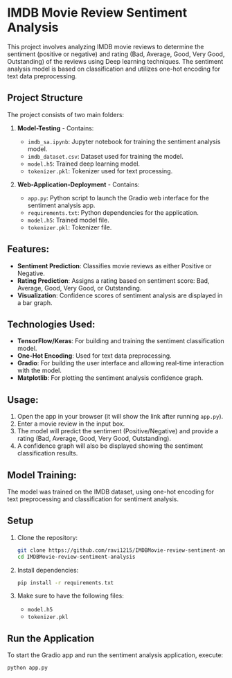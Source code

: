 # IMDB Movie Review Sentiment Analysis

This project involves analyzing IMDB movie reviews to determine the sentiment (positive or negative) and rating (Bad, Average, Good, Very Good, Outstanding) of the reviews using Deep learning techniques.
The sentiment analysis model is based on classification and utilizes one-hot encoding for text data preprocessing.

## Project Structure

The project consists of two main folders:

1. **Model-Testing** - Contains:
    - `imdb_sa.ipynb`: Jupyter notebook for training the sentiment analysis model.
    - `imdb_dataset.csv`: Dataset used for training the model.
    - `model.h5`: Trained deep learning model.
    - `tokenizer.pkl`: Tokenizer used for text processing.
    
2. **Web-Application-Deployment** - Contains:
    - `app.py`: Python script to launch the Gradio web interface for the sentiment analysis app.
    - `requirements.txt`: Python dependencies for the application.
    - `model.h5`: Trained model file.
    - `tokenizer.pkl`: Tokenizer file.

## Features:
- **Sentiment Prediction**: Classifies movie reviews as either Positive or Negative.
- **Rating Prediction**: Assigns a rating based on sentiment score: Bad, Average, Good, Very Good, or Outstanding.
- **Visualization**: Confidence scores of sentiment analysis are displayed in a bar graph.

## Technologies Used:
- **TensorFlow/Keras**: For building and training the sentiment classification model.
- **One-Hot Encoding**: Used for text data preprocessing.
- **Gradio**: For building the user interface and allowing real-time interaction with the model.
- **Matplotlib**: For plotting the sentiment analysis confidence graph.

## Usage:

1. Open the app in your browser (it will show the link after running `app.py`).
2. Enter a movie review in the input box.
3. The model will predict the sentiment (Positive/Negative) and provide a rating (Bad, Average, Good, Very Good, Outstanding).
4. A confidence graph will also be displayed showing the sentiment classification results.

## Model Training:

The model was trained on the IMDB dataset, using one-hot encoding for text preprocessing and classification for sentiment analysis.


## Setup

1. Clone the repository:
    ```bash
    git clone https://github.com/ravi1215/IMDBMovie-review-sentiment-analysis.git
    cd IMDBMovie-review-sentiment-analysis
    ```

2. Install dependencies:
    ```bash
    pip install -r requirements.txt
    ```

3. Make sure to have the following files:
    - `model.h5`
    - `tokenizer.pkl`

## Run the Application

To start the Gradio app and run the sentiment analysis application, execute:

```bash
python app.py
```

